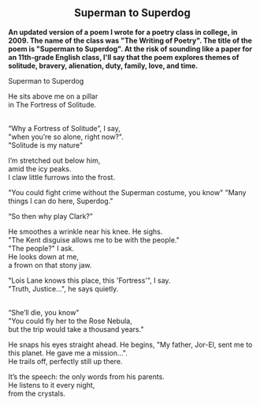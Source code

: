 ## <div align="center">Superman to Superdog</div>

<p>
<b>
An updated version of a poem I wrote for a poetry class in college, in 2009.
The name of the class was "The Writing of Poetry".
The title of the poem is "Superman to Superdog".
At the risk of sounding like a paper for an 11th-grade English class, I'll say that the poem explores themes of solitude, bravery, alienation, duty, family, love, and time.
</b>
</p>

<p>
Superman to Superdog
</p>

<p>
He sits above me on a pillar<br/>
in The Fortress of Solitude.<br/><br/>
</p>

<p>
“Why a Fortress of Solitude”, I say,<br/>
"when you’re so alone, right now?".<br/>
"Solitude is my nature"
</p>

<p>
I’m stretched out below him,<br/>
amid the icy peaks.<br/>
I claw little furrows into the frost.
</p>

<p>
"You could fight crime without the Superman costume, you know"
"Many things I can do here, Superdog."
</p>

<p>
“So then why play Clark?”
</p>

<p>
He smoothes a wrinkle near his knee. He sighs.<br/>
"The Kent disguise allows me to be with the people."<br/>
"The people?" I ask.<br/>
He looks down at me,<br/>
a frown on that stony jaw.
</p>

<p>
"Lois Lane knows this place, this 'Fortress'", I say.<br/>
"Truth, Justice...", he says quietly.<br/><br/>
</p>

<p>
“She’ll die, you know"<br/>
"You could fly her to the Rose Nebula,<br/>
but the trip would take a thousand years."
</p>

<p>
He snaps his eyes straight ahead. He begins, "My father, Jor-El, sent me to this planet. He gave me a mission…".<br/>
He trails off, perfectly still up there.
</p>

<p>
It’s the speech: the only words from his parents.<br/>
He listens to it every night,<br/>
from the crystals.
</p>
